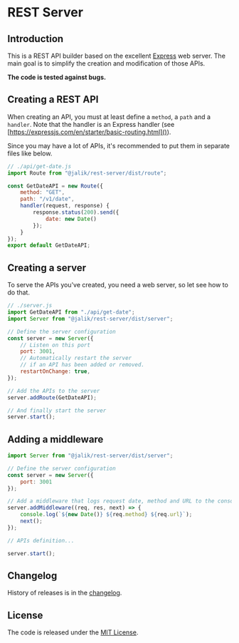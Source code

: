# REST Server

## Introduction

This is a REST API builder based on the excellent [Express](https://expressjs.com/) web server. The main goal is to simplify the creation and modification of those APIs.

**The code is tested against bugs.**

## Creating a REST API

When creating an API, you must at least define a `method`, a `path` and a `handler`.
Note that the handler is an Express handler (see [https://expressjs.com/en/starter/basic-routing.html]()).

Since you may have a lot of APIs, it's recommended to put them in separate files like below.

```js
// ./api/get-date.js
import Route from "@jalik/rest-server/dist/route";

const GetDateAPI = new Route({
    method: "GET",
    path: "/v1/date",
    handler(request, response) {
        response.status(200).send({
            date: new Date()
        });
    }
});
export default GetDateAPI;
```

## Creating a server

To serve the APIs you've created, you need a web server, so let see how to do that.

```js
// ./server.js
import GetDateAPI from "./api/get-date";
import Server from "@jalik/rest-server/dist/server";

// Define the server configuration
const server = new Server({
    // Listen on this port
    port: 3001,
    // Automatically restart the server
    // if an API has been added or removed.
    restartOnChange: true,
});

// Add the APIs to the server
server.addRoute(GetDateAPI);

// And finally start the server
server.start();
```

## Adding a middleware

```js
import Server from "@jalik/rest-server/dist/server";

// Define the server configuration
const server = new Server({
    port: 3001
});

// Add a middleware that logs request date, method and URL to the console
server.addMiddleware((req, res, next) => {
    console.log(`${new Date()} ${req.method} ${req.url}`);
    next();
});

// APIs definition...

server.start();
```

## Changelog

History of releases is in the [changelog](./CHANGELOG.md).

## License

The code is released under the [MIT License](http://www.opensource.org/licenses/MIT).
